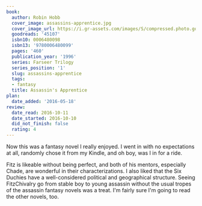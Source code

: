 ```yaml
---
book:
  author: Robin Hobb
  cover_image: assassins-apprentice.jpg
  cover_image_url: https://i.gr-assets.com/images/S/compressed.photo.goodreads.com/books/1320339497l/45107._SX98_.jpg
  goodreads: '45107'
  isbn10: 0006480098
  isbn13: '9780006480099'
  pages: '460'
  publication_year: '1996'
  series: Farseer Trilogy
  series_position: '1'
  slug: assassins-apprentice
  tags:
  - fantasy
  title: Assassin's Apprentice
plan:
  date_added: '2016-05-18'
review:
  date_read: 2016-10-11
  date_started: 2016-10-10
  did_not_finish: false
  rating: 4
---
```


Now this was a fantasy novel I really enjoyed. I went in with no expectations at all, randomly chose it from my Kindle, and oh boy, was I in for a ride.

Fitz is likeable without being perfect, and both of his mentors, especially Chade, are wonderful in their characterizations. I also liked that the Six Duchies have a well-considered political and geographical structure. Seeing FitzChivalry go from stable boy to young assassin without the usual tropes of the assassin fantasy novels was a treat. I'm fairly sure I'm going to read the other novels, too.
